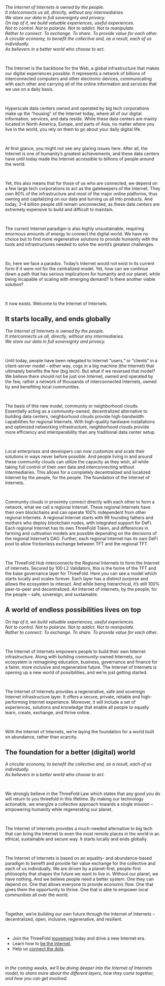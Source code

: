 *The Internet of Internets is owned by the people.* <br/>
*It interconnects us all, directly, without any intermediaries.* <br/>
*We store our data in full sovereignty and privacy.* <br/>
*On top of it, we build valuable experiences, useful experiences.* <br/>
*Not to control. Not to polarize. Not to addict. Not to manipulate.* <br/>
*Rather to connect. To exchange. To share. To provide value for each other.* <br/>
*A circular economy, to benefit the collective and, as a result, each of us individually.* <br/>
*As believers in a better world who choose to act.*

<br/>

The Internet is the backbone for the Web, a global infrastructure that makes our digital experiences possible. It represents a network of billions of interconnected computers and other electronic devices, communicating with each other and carrying all of the online information and services that we use on a daily basis.

<br/>

Hyperscale data centers owned and operated by big tech corporations make up the “housing” of the Internet today, where all of our digital information, services, and data reside. While these data centers are mainly located in North America, Europe, and parts of Asia, no matter where you live in the world, you rely on them to go about your daily digital life.

<br/>

At first glance, you might not see any glaring issues here. After all, the Internet is one of humanity’s greatest achievements, and these data centers have until today made the Internet accessible to billions of people around the world.

<br/>

Yet, this also means that for those of us who are connected, we depend on a few large tech corporations to act as the gatekeepers of the Internet. They own 80% of the infrastructure and most of the major online platforms, thus owning and capitalizing on our data and turning us all into products. And today, 3-4 billion people still remain unconnected, as these data centers are extremely expensive to build and difficult to maintain.

<br/>

The current Internet paradigm is also highly unsustainable, requiring enormous amounts of energy to connect the digital world. We have no choice but to find more regenerative solutions to provide humanity with the tools and infrastructures needed to solve the world’s greatest challenges.

<br/>

So, here we face a paradox. Today’s Internet would not exist in its current form if it were not for the centralized model. Yet, how can we continue down a path that has serious implications for humanity and our planet, while being incapable of scaling with emerging demand? Is there another viable solution?

<br/>

It now exists. Welcome to the Internet of Internets.

## It starts locally, and ends globally

*The Internet of Internets is owned by the people.* <br/>
*It interconnects us all, directly, without any intermediaries.* <br/>
*We store our data in full sovereignty and privacy.*

<br/>

Until today, people have been relegated to Internet “users,” or “clients” in a client-server model – either way, cogs in a big machine (the Internet) that ultimately benefits the few (big tech). But what if we reversed that model? We believe there should not be just one Internet, owned and operated by the few, rather a network of thousands of interconnected Internets, owned by and benefiting local communities.

<br/>

The basis of this new model, community or neighborhood clouds. Essentially acting as a community-owned, decentralized alternative to building data centers, neighborhood clouds provide high-bandwidth capabilities for regional Internets. With high-quality hardware installations and optimized networking infrastructure, neighborhood clouds provide more efficiency and interoperability than any traditional data center setup.

<br/>

Local enterprises and developers can now customize and scale their solutions in ways never before possible. And people living in and around these community clouds can utilize the capacity as they wish, all while taking full control of their own data and interconnecting without intermediaries. This allows for a completely decentralized and localized Internet by the people, for the people. The foundation of the Internet of Internets.

<br/>

Community clouds in proximity connect directly with each other to form a network, what we call a regional Internet. These regional Internets have their own blockchains and can operate 100% independent from other regional Internets. A regional Internet starts with 99 founding fathers and mothers who deploy blockchain nodes, with integrated support for DeFi. Each regional Internet has its own ThreeFold Token, and differences in farming and cultivation models are possible depending on the decisions of the regional Internet’s DAO. Further, each regional Internet has its own DeFi pool to allow frictionless exchange between TFT and the regional TFT.

<br/>

The ThreeFold Hub interconnects the Regional Internets to form  the Internet of Internets. Secured by 100 L2 Validators, this is the home of the TFT and the base governance layer for ThreeFold. Here you can see a model which starts locally and scales forever. Each layer has a distinct purpose and allows the ecosystem to interact. And while being hierarchical, it’s still 100% peer-to-peer and decentralized. An Internet of Internets, by the people, for the people – safe, sovereign, and sustainable.

## A world of endless possibilities lives on top

*On top of it, we build valuable experiences, useful experiences.* <br/>
*Not to control. Not to polarize. Not to addict. Not to manipulate.* <br/>
*Rather to connect. To exchange. To share. To provide value for each other.*

<br/>

The Internet of Internets empowers people to build their own Internet infrastructure. Along with building community-owned Internets, our ecosystem is reimagining education, business, governance and finance for a fairer, more inclusive and regenerative future. The Internet of Internets is opening up a new world of possibilities, and we’re just getting started.

<br/>

The Internet of Internets provides a regenerative, safe and sovereign Internet infrastructure layer. It offers a secure, private, reliable and high-performing Internet experience. Moreover, it will include a set of experiences, solutions and knowledge that enable all people to equally learn, create, exchange, and thrive online.

<br/>

With the Internet of Internets, we’re laying the foundation for a world built on abundance, rather than scarcity.

## The foundation for a better (digital) world

*A circular economy, to benefit the collective and, as a result, each of us individually.* <br/>
*As believers in a better world who choose to act.*

<br/>

We strongly believe in the ThreeFold Law which states that any good you do will return to you threefold in this lifetime. By making our technology actionable, we energize a collective approach towards a single mission – empowering humanity while regenerating our planet.

<br/>

The Internet of Internets provides a much-needed alternative to big tech that can bring the Internet to even the most remote places in the world in an ethical, sustainable and secure way. It starts locally and ends globally.

<br/>

The Internet of Internets is based on an equality- and abundance-based paradigm to benefit and provide fair value exchange for the collective and each of us individually. We are driven by a planet-first, people-first philosophy that shapes the future we want to live in. Without our planet, we have nothing. And we believe people need a better system. One they can depend on. One that allows everyone to provide economic flow. One that gives them the opportunity to thrive. One that is able to empower local communities all over the world.

<br/>

Together, we’re building our own future through the Internet of Internets – decentralized, open, inclusive, regenerative, and resilient.

<br/>

- Join the ThreeFold [movement](https://t.me/threefold) today and drive a new Internet era.
- Learn how to [be the Internet](https://threefold.io/blog/what_is_farming/).
- Help us [connect the dots](https://threefold.io/blog/connecting_the_dots/).

<br/>

*In the coming weeks, we’ll be diving deeper into the Internet of Internets model, to share more about the different layers, how they come together, and how you can get involved.*